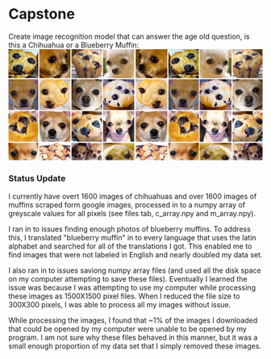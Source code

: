 # Capstone

Create image recognition model that can answer the age old question, is this a Chihuahua or a Blueberry Muffin: 
![](https://github.com/msiboni88/Capstone/blob/master/images/1*bt-E2YcPafjiPbZFDMMmNQ.jpeg)


### Status Update

I currently have overt 1600 images of chihuahuas and over 1600 images of muffins scraped form google images, processed in to a numpy array of greyscale values for all pixels (see files tab, c_array.npy and m_array.npy). 

I ran in to issues finding enough photos of blueberry muffins. To address this, I translated "blueberry muffin" in to every language that uses the latin alphabet and searched for all of the translations I got. This enabled me to find images that were not labeled in English and nearly doubled my data set. 

I also ran in to issues saviong numpy array files (and used all the disk space on my computer attempting to save these files). Eventually I learned the issue was because I was attempting to use my computer while processing these images as 1500X1500 pixel files. When I reduced the file size to 300X300 pixels, I was able to process all my images without issue. 

While processing the images, I found that ~1% of the images I downloaded that could be opened by my computer were unable to be opened by my program. I am not sure why these files behaved in this manner, but it was a small enough proportion of my data set that I simply removed these images. 

